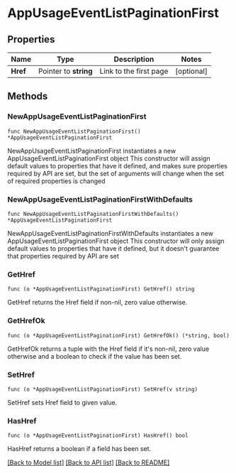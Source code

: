 # AppUsageEventListPaginationFirst

## Properties

Name | Type | Description | Notes
------------ | ------------- | ------------- | -------------
**Href** | Pointer to **string** | Link to the first page | [optional] 

## Methods

### NewAppUsageEventListPaginationFirst

`func NewAppUsageEventListPaginationFirst() *AppUsageEventListPaginationFirst`

NewAppUsageEventListPaginationFirst instantiates a new AppUsageEventListPaginationFirst object
This constructor will assign default values to properties that have it defined,
and makes sure properties required by API are set, but the set of arguments
will change when the set of required properties is changed

### NewAppUsageEventListPaginationFirstWithDefaults

`func NewAppUsageEventListPaginationFirstWithDefaults() *AppUsageEventListPaginationFirst`

NewAppUsageEventListPaginationFirstWithDefaults instantiates a new AppUsageEventListPaginationFirst object
This constructor will only assign default values to properties that have it defined,
but it doesn't guarantee that properties required by API are set

### GetHref

`func (o *AppUsageEventListPaginationFirst) GetHref() string`

GetHref returns the Href field if non-nil, zero value otherwise.

### GetHrefOk

`func (o *AppUsageEventListPaginationFirst) GetHrefOk() (*string, bool)`

GetHrefOk returns a tuple with the Href field if it's non-nil, zero value otherwise
and a boolean to check if the value has been set.

### SetHref

`func (o *AppUsageEventListPaginationFirst) SetHref(v string)`

SetHref sets Href field to given value.

### HasHref

`func (o *AppUsageEventListPaginationFirst) HasHref() bool`

HasHref returns a boolean if a field has been set.


[[Back to Model list]](../README.md#documentation-for-models) [[Back to API list]](../README.md#documentation-for-api-endpoints) [[Back to README]](../README.md)


